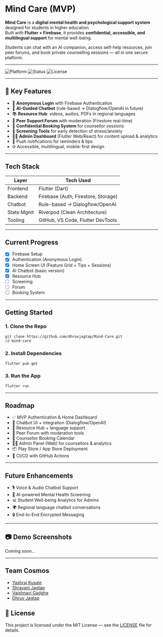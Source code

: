 # Mind Care (MVP)

**Mind Care** is a **digital mental health and psychological support system** designed for students in higher education.  
Built with **Flutter + Firebase**, it provides **confidential, accessible, and multilingual support** for mental well-being.

Students can chat with an AI companion, access self-help resources, join peer forums, and book private counselling sessions — all in one secure platform.

---

![Platform](https://img.shields.io/badge/platform-flutter-blue)
![Status](https://img.shields.io/badge/status-in%20development-yellow)
![License](https://img.shields.io/badge/license-MIT-green)

---

## 🎯 Key Features

- 🔐 **Anonymous Login** with Firebase Authentication  
- 🤖 **AI-Guided Chatbot** (rule-based → Dialogflow/OpenAI in future)  
- 📚 **Resource Hub**: videos, audios, PDFs in regional languages  
- 👥 **Peer Support Forum** with moderation (Firestore real-time)  
- 📅 **Confidential Booking System** for counsellor sessions  
- 🧩 **Screening Tools** for early detection of stress/anxiety  
- 🧑‍💻 **Admin Dashboard** (Flutter Web/React) for content upload & analytics  
- 🔔 Push notifications for reminders & tips  
- 🌐 Accessible, multilingual, mobile-first design  

---

## Tech Stack

| Layer     | Tech Used                           |
| --------- | ----------------------------------- |
| Frontend  | Flutter (Dart)                      |
| Backend   | Firebase (Auth, Firestore, Storage) |
| Chatbot   | Rule-based → Dialogflow/OpenAI      |
| State Mgmt| Riverpod (Clean Architecture)       |
| Tooling   | GitHub, VS Code, Flutter DevTools   |

---

## Current Progress

- [x] Firebase Setup  
- [x] Authentication (Anonymous Login)  
- [x] Home Screen UI (Feature Grid + Tips + Sessions)  
- [x] AI Chatbot (basic version)  
- [x] Resource Hub  
- [ ] Screening
- [ ] Forum
- [ ] Booking System  

---

## Getting Started

### 1. Clone the Repo

```sh
git clone https://github.com/dhruvjagtap/Mind-Care.git
cd mind-care
```

### 2. Install Dependencies
```sh
flutter pub get
```

### 3. Run the App
``` sh
flutter run
```
---
## Roadmap

- ✅ MVP Authentication & Home Dashboard
- 🔄 Chatbot UI + integration (Dialogflow/OpenAI)
- 🧩 Resource Hub + language support
- 👥 Peer Forum with moderation tools
- 📅 Counsellor Booking Calendar
- 🧑‍💻 Admin Panel (Web) for counsellors & analytics
- 📦 Play Store / App Store Deployment
- 🔁 CI/CD with GitHub Actions

---

## Future Enhancements

- 🎙️ Voice & Audio Chatbot Support
- 🧠 AI-powered Mental Health Screening
- 📊 Student Well-being Analytics for Admins
- 🌍 Regional language chatbot conversations
- 🔒 End-to-End Encrypted Messaging

---

## 📷 Demo Screenshots
Coming soon…

---

## Team Cosmos

- [Yashraj Kusale]()
- [Shravani Jagtap]()
- [Vaishnavi Gadghe]()
- [Dhruv Jagtap](https://www.linkedin.com/in/dhruv-jagtap/)


## 📜 License
This project is licensed under the MIT License — see the [LICENSE](./LICENSE) file for details.